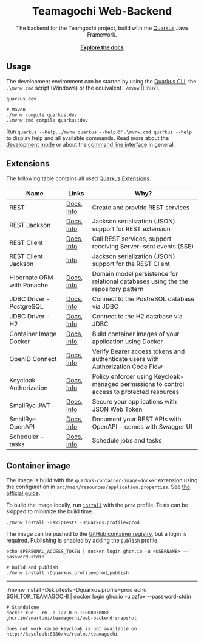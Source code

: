 <!-- markdownlint-disable-file -->
<div align="center">
  <h1>Teamagochi Web-Backend</h1>

The backend for the Teamgochi project, build with the [Quarkus](https://quarkus.io) Java Framework.<br /><br />
<strong>[Explore the docs](https://github.com/smartuni/teamagochi/tree/main/web_backend)</strong>
</div>

<!-- ~~~~~~~~~~~~~~~~~~~ END OF HEADER ~~~~~~~~~~~~~~~~~~~ -->

## Usage

The development environment can be started by using the [Quarkus CLI](https://quarkus.io/guides/cli-tooling),
the `.\mvnw.cmd` script (Windows) or the equivalent `./mvnw` (Linux).

```shell
quarkus dev

# Maven
./mvnw compile quarkus:dev
.\mvnw.cmd compile quarkus:dev
```

Run `quarkus --help`, `./mvnw quarkus --help` or `.\mvnw.cmd quarkus --help` to display help and all available commands.
Read more about the [development mode](https://quarkus.io/guides/maven-tooling#dev-mode) or
about the [command line interface](https://quarkus.io/guides/cli-tooling) in general.

## Extensions

The following table contains all used [Quarkus Extensions](https://quarkus.io/extensions/).

| Name                       | Links                                                                                                                                                | Why?                                                                                        |
|----------------------------|------------------------------------------------------------------------------------------------------------------------------------------------------|---------------------------------------------------------------------------------------------|
| REST                       | [Docs](https://quarkus.io/guides/rest), [Info](https://quarkus.io/extensions/io.quarkus/quarkus-rest)                                                | Create and provide REST services                                                            |
| REST Jackson               | [Docs](https://quarkus.io/guides/rest#json-serialisation), [Info](https://quarkus.io/extensions/io.quarkus/quarkus-rest-jackson/)                    | Jackson serialization (JSON) support for REST extension                                     |
| REST Client                | [Docs](https://quarkus.io/guides/rest-client), [Info](https://quarkus.io/extensions/io.quarkus/quarkus-rest-client/)                                 | Call REST services, support receiving Server-sent events (SSE)                              |
| REST Client Jackson        | [Info](https://quarkus.io/extensions/io.quarkus/quarkus-rest-client-jackson/)                                                                        | Jackson serialization (JSON) support for the REST Client                                    |
| Hibernate ORM with Panache | [Docs](https://quarkus.io/guides/hibernate-orm-panache), [Info](https://quarkus.io/extensions/io.quarkus/quarkus-hibernate-orm-panache/)             | Domain model persistence for relational databases using the the repository pattern          |
| JDBC Driver - PostgreSQL   | [Docs](https://quarkus.io/guides/datasource), [Info](https://quarkus.io/extensions/io.quarkus/quarkus-jdbc-postgresql/)                              | Connect to the PostreSQL database via JDBC                                                  |
| JDBC Driver - H2           | [Docs](https://quarkus.io/guides/datasource), [Info](https://quarkus.io/extensions/io.quarkus/quarkus-jdbc-h2/)                                      | Connect to the H2 database via JDBC                                                         |
| Container Image Docker     | [Docs](https://quarkus.io/guides/container-image), [Info](https://quarkus.io/extensions/io.quarkus/quarkus-container-image-docker/)                  | Build container images of your application using Docker                                     |
| OpenID Connect             | [Docs](https://quarkus.io/guides/security-oidc-bearer-token-authentication-tutorial), [Info](https://quarkus.io/extensions/io.quarkus/quarkus-oidc/) | Verify Bearer access tokens and authenticate users with Authorization Code Flow             |
| Keycloak Authorization     | [Docs](https://quarkus.io/guides/security-keycloak-authorization), [Info](https://quarkus.io/extensions/io.quarkus/quarkus-keycloak-authorization/)  | Policy enforcer using Keycloak-managed permissions to control access to protected resources |
| SmallRye JWT               | [Docs](https://quarkus.io/guides/security-jwt), [Info](https://quarkus.io/extensions/io.quarkus/quarkus-smallrye-jwt/)                               | Secure your applications with JSON Web Token                                                |
| SmallRye OpenAPI           | [Docs](https://quarkus.io/guides/openapi-swaggerui), [Info](https://quarkus.io/extensions/io.quarkus/quarkus-smallrye-openapi/)                      | Document your REST APIs with OpenAPI - comes with Swagger UI                                |
| Scheduler - tasks          | [Docs](https://quarkus.io/guides/scheduler), [Info](https://quarkus.io/extensions/io.quarkus/quarkus-scheduler/)                                     | Schedule jobs and tasks                                                                     |

## Container image

The image is build with the `quarkus-container-image-docker` extension
using the configuration in `src/main/resources/application.properties`.
See [the official guide][quarkus-container-image].

To build the image locally, run [`install`][maven-lifecycle] with the `prod`
profile. Tests can be skipped to minimize the build time.

```shell
./mvnw install -DskipTests -Dquarkus.profile=prod
```

The image can be pushed to the [GitHub container registry][gh-docs-registry],
but a login is required. Publishing is enabled by adding the `publish` profile.

```shell
echo $PERSONAL_ACCESS_TOKEN | docker login ghcr.io -u <USERNAME> --password-stdin

# Build and publish
./mvnw install -Dquarkus.profile=prod,publish
```

[gh-docs-registry]: https://docs.github.com/en/packages/working-with-a-github-packages-registry/working-with-the-container-registry
[quarkus-container-image]: https://quarkus.io/guides/container-image
[maven-lifecycle]: https://maven.apache.org/guides/introduction/introduction-to-the-lifecycle.html

---

./mvnw install -DskipTests -Dquarkus.profile=prod
echo $GH_TOK_TEAMAGOCHI | docker login ghcr.io -u ozfox --password-stdin

```shell
# Standalone
docker run --rm -p 127.0.0.1:8080:8080 ghcr.io/smartuni/teamagochi/web-backend:snapshot

does not work cause keycloak is not available on http://keycloak:8080/kc/realms/teamagochi
```

